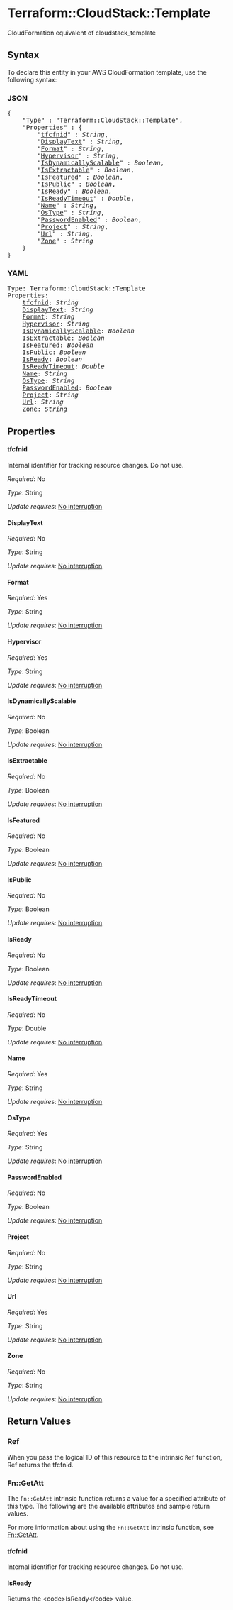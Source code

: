 # Terraform::CloudStack::Template

CloudFormation equivalent of cloudstack_template

## Syntax

To declare this entity in your AWS CloudFormation template, use the following syntax:

### JSON

<pre>
{
    "Type" : "Terraform::CloudStack::Template",
    "Properties" : {
        "<a href="#tfcfnid" title="tfcfnid">tfcfnid</a>" : <i>String</i>,
        "<a href="#displaytext" title="DisplayText">DisplayText</a>" : <i>String</i>,
        "<a href="#format" title="Format">Format</a>" : <i>String</i>,
        "<a href="#hypervisor" title="Hypervisor">Hypervisor</a>" : <i>String</i>,
        "<a href="#isdynamicallyscalable" title="IsDynamicallyScalable">IsDynamicallyScalable</a>" : <i>Boolean</i>,
        "<a href="#isextractable" title="IsExtractable">IsExtractable</a>" : <i>Boolean</i>,
        "<a href="#isfeatured" title="IsFeatured">IsFeatured</a>" : <i>Boolean</i>,
        "<a href="#ispublic" title="IsPublic">IsPublic</a>" : <i>Boolean</i>,
        "<a href="#isready" title="IsReady">IsReady</a>" : <i>Boolean</i>,
        "<a href="#isreadytimeout" title="IsReadyTimeout">IsReadyTimeout</a>" : <i>Double</i>,
        "<a href="#name" title="Name">Name</a>" : <i>String</i>,
        "<a href="#ostype" title="OsType">OsType</a>" : <i>String</i>,
        "<a href="#passwordenabled" title="PasswordEnabled">PasswordEnabled</a>" : <i>Boolean</i>,
        "<a href="#project" title="Project">Project</a>" : <i>String</i>,
        "<a href="#url" title="Url">Url</a>" : <i>String</i>,
        "<a href="#zone" title="Zone">Zone</a>" : <i>String</i>
    }
}
</pre>

### YAML

<pre>
Type: Terraform::CloudStack::Template
Properties:
    <a href="#tfcfnid" title="tfcfnid">tfcfnid</a>: <i>String</i>
    <a href="#displaytext" title="DisplayText">DisplayText</a>: <i>String</i>
    <a href="#format" title="Format">Format</a>: <i>String</i>
    <a href="#hypervisor" title="Hypervisor">Hypervisor</a>: <i>String</i>
    <a href="#isdynamicallyscalable" title="IsDynamicallyScalable">IsDynamicallyScalable</a>: <i>Boolean</i>
    <a href="#isextractable" title="IsExtractable">IsExtractable</a>: <i>Boolean</i>
    <a href="#isfeatured" title="IsFeatured">IsFeatured</a>: <i>Boolean</i>
    <a href="#ispublic" title="IsPublic">IsPublic</a>: <i>Boolean</i>
    <a href="#isready" title="IsReady">IsReady</a>: <i>Boolean</i>
    <a href="#isreadytimeout" title="IsReadyTimeout">IsReadyTimeout</a>: <i>Double</i>
    <a href="#name" title="Name">Name</a>: <i>String</i>
    <a href="#ostype" title="OsType">OsType</a>: <i>String</i>
    <a href="#passwordenabled" title="PasswordEnabled">PasswordEnabled</a>: <i>Boolean</i>
    <a href="#project" title="Project">Project</a>: <i>String</i>
    <a href="#url" title="Url">Url</a>: <i>String</i>
    <a href="#zone" title="Zone">Zone</a>: <i>String</i>
</pre>

## Properties

#### tfcfnid

Internal identifier for tracking resource changes. Do not use.

_Required_: No

_Type_: String

_Update requires_: [No interruption](https://docs.aws.amazon.com/AWSCloudFormation/latest/UserGuide/using-cfn-updating-stacks-update-behaviors.html#update-no-interrupt)

#### DisplayText

_Required_: No

_Type_: String

_Update requires_: [No interruption](https://docs.aws.amazon.com/AWSCloudFormation/latest/UserGuide/using-cfn-updating-stacks-update-behaviors.html#update-no-interrupt)

#### Format

_Required_: Yes

_Type_: String

_Update requires_: [No interruption](https://docs.aws.amazon.com/AWSCloudFormation/latest/UserGuide/using-cfn-updating-stacks-update-behaviors.html#update-no-interrupt)

#### Hypervisor

_Required_: Yes

_Type_: String

_Update requires_: [No interruption](https://docs.aws.amazon.com/AWSCloudFormation/latest/UserGuide/using-cfn-updating-stacks-update-behaviors.html#update-no-interrupt)

#### IsDynamicallyScalable

_Required_: No

_Type_: Boolean

_Update requires_: [No interruption](https://docs.aws.amazon.com/AWSCloudFormation/latest/UserGuide/using-cfn-updating-stacks-update-behaviors.html#update-no-interrupt)

#### IsExtractable

_Required_: No

_Type_: Boolean

_Update requires_: [No interruption](https://docs.aws.amazon.com/AWSCloudFormation/latest/UserGuide/using-cfn-updating-stacks-update-behaviors.html#update-no-interrupt)

#### IsFeatured

_Required_: No

_Type_: Boolean

_Update requires_: [No interruption](https://docs.aws.amazon.com/AWSCloudFormation/latest/UserGuide/using-cfn-updating-stacks-update-behaviors.html#update-no-interrupt)

#### IsPublic

_Required_: No

_Type_: Boolean

_Update requires_: [No interruption](https://docs.aws.amazon.com/AWSCloudFormation/latest/UserGuide/using-cfn-updating-stacks-update-behaviors.html#update-no-interrupt)

#### IsReady

_Required_: No

_Type_: Boolean

_Update requires_: [No interruption](https://docs.aws.amazon.com/AWSCloudFormation/latest/UserGuide/using-cfn-updating-stacks-update-behaviors.html#update-no-interrupt)

#### IsReadyTimeout

_Required_: No

_Type_: Double

_Update requires_: [No interruption](https://docs.aws.amazon.com/AWSCloudFormation/latest/UserGuide/using-cfn-updating-stacks-update-behaviors.html#update-no-interrupt)

#### Name

_Required_: Yes

_Type_: String

_Update requires_: [No interruption](https://docs.aws.amazon.com/AWSCloudFormation/latest/UserGuide/using-cfn-updating-stacks-update-behaviors.html#update-no-interrupt)

#### OsType

_Required_: Yes

_Type_: String

_Update requires_: [No interruption](https://docs.aws.amazon.com/AWSCloudFormation/latest/UserGuide/using-cfn-updating-stacks-update-behaviors.html#update-no-interrupt)

#### PasswordEnabled

_Required_: No

_Type_: Boolean

_Update requires_: [No interruption](https://docs.aws.amazon.com/AWSCloudFormation/latest/UserGuide/using-cfn-updating-stacks-update-behaviors.html#update-no-interrupt)

#### Project

_Required_: No

_Type_: String

_Update requires_: [No interruption](https://docs.aws.amazon.com/AWSCloudFormation/latest/UserGuide/using-cfn-updating-stacks-update-behaviors.html#update-no-interrupt)

#### Url

_Required_: Yes

_Type_: String

_Update requires_: [No interruption](https://docs.aws.amazon.com/AWSCloudFormation/latest/UserGuide/using-cfn-updating-stacks-update-behaviors.html#update-no-interrupt)

#### Zone

_Required_: No

_Type_: String

_Update requires_: [No interruption](https://docs.aws.amazon.com/AWSCloudFormation/latest/UserGuide/using-cfn-updating-stacks-update-behaviors.html#update-no-interrupt)

## Return Values

### Ref

When you pass the logical ID of this resource to the intrinsic `Ref` function, Ref returns the tfcfnid.

### Fn::GetAtt

The `Fn::GetAtt` intrinsic function returns a value for a specified attribute of this type. The following are the available attributes and sample return values.

For more information about using the `Fn::GetAtt` intrinsic function, see [Fn::GetAtt](https://docs.aws.amazon.com/AWSCloudFormation/latest/UserGuide/intrinsic-function-reference-getatt.html).

#### tfcfnid

Internal identifier for tracking resource changes. Do not use.

#### IsReady

Returns the &lt;code&gt;IsReady&lt;/code&gt; value.

